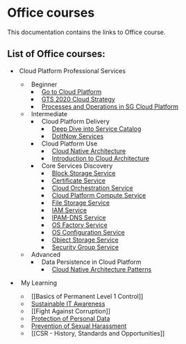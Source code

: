 # Office courses

  

This documentation contains the links to Office course.

## List of Office courses:

*  Cloud Platform Professional Services
	*   Beginner
		*   [Go to Cloud Platform](cloudPlatformProfessionalServices/beginner/goToCloudPlatform.md)
		*   [GTS 2020 Cloud Strategy](cloudPlatformProfessionalServices/beginner/gts2020CloudStrategy.md)
		*   [Processes and Operations in SG Cloud Platform](cloudPlatformProfessionalServices/beginner/processesAndOperationsInSG.md)
	*   Intermediate
		*   Cloud Platform Delivery
			*   [Deep Dive into Service Catalog](cloudPlatformProfessionalServices/intermediate/cloudPlatformDelivery/deepDiveIntoServiceCatalog.md)
			*   [DoItNow Services](cloudPlatformProfessionalServices/intermediate/cloudPlatformDelivery/doItNowService.md)
		*   Cloud Platform Use
			*   [Cloud Native Architecture](cloudPlatformProfessionalServices/intermediate/cloudPlatformUse/cloudNativeArchitecture.md)
			*   [Introduction to Cloud Architecture](cloudPlatformProfessionalServices/intermediate/cloudPlatformUse/introductionToCloudArchitecture.md)
		*   Core Services Discovery
			*   [Block Storage Service](cloudPlatformProfessionalServices/intermediate/coreServicesDiscovery/blockStorageService.md)
			*   [Certificate Service](cloudPlatformProfessionalServices/intermediate/coreServicesDiscovery/certificateService.md)
			*   [Cloud Orchestration Service](cloudPlatformProfessionalServices/intermediate/coreServicesDiscovery/cloudOrchestrationService.md)
			*   [Cloud Platform Compute Service](cloudPlatformProfessionalServices/intermediate/coreServicesDiscovery/cloudPlatformComputeService.md)
			*   [File Storage Service](cloudPlatformProfessionalServices/intermediate/coreServicesDiscovery/fileStorageService.md)
			*   [IAM Service](cloudPlatformProfessionalServices/intermediate/coreServicesDiscovery/IAMService.md)
			*   [IPAM-DNS Service](cloudPlatformProfessionalServices/intermediate/coreServicesDiscovery/IPAM_DNSService.md)
			*   [OS Factory Service](cloudPlatformProfessionalServices/intermediate/coreServicesDiscovery/OSFactoryService.md)
			*   [OS Configuration Service](cloudPlatformProfessionalServices/intermediate/coreServicesDiscovery/OSConfigurationService.md)
			*   [Object Storage Service](cloudPlatformProfessionalServices/intermediate/coreServicesDiscovery/objectStorageService.md)
			*   [Security Group Service](cloudPlatformProfessionalServices/intermediate/coreServicesDiscovery/securityGroupService.md)
	*   Advanced
		*   Data Persistence in Cloud Platform
			*   [Cloud Native Architecture Patterns](cloudPlatformProfessionalServices/advanced/dataPersistenceInCloudPlatform/cloudNativeArchitecturesPatterns.md)

*   My Learning
	*   [[Basics of Permanent Level 1 Control]]
	*   [Sustainable IT Awareness](myLearning/sustainableITAwareness.md)
	*   [[Fight Against Corruption]]
	*   [Protection of Personal Data](myLearning/protectionOfPersonalData.md)
	*   [Prevention of Sexual Harassment](myLearning/preventionOfSexualHarassment.md)
	*   [[CSR - History, Standards and Opportunities]]